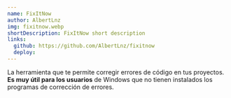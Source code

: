 ```yaml
---
name: FixItNow
author: AlbertLnz
img: fixitnow.webp
shortDescription: FixItNow short description
links:
  github: https://github.com/AlbertLnz/fixitnow
  deploy:
---
```


La herramienta que te permite corregir errores de código en tus proyectos. **Es muy útil para los usuarios** de Windows que no tienen instalados los programas de corrección de errores.
